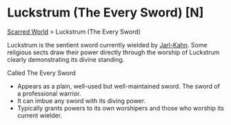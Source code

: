 # Luckstrum (The Every Sword) [N]
[Scarred World](./scarred-world.md) > Luckstrum (The Every Sword)

Luckstrum is the sentient sword currently wielded by [Jarl-Kahn](./pantheon.md). Some religious sects draw their power directly through the worship of Luckstrum clearly demonstrating its divine standing.

Called The Every Sword 
* Appears as a plain, well-used but well-maintained sword. The sword of a professional warrior. 
* It can imbue any sword with its diving power.
* Typically grants powers to its own worshipers and those who worship its current wielder.
